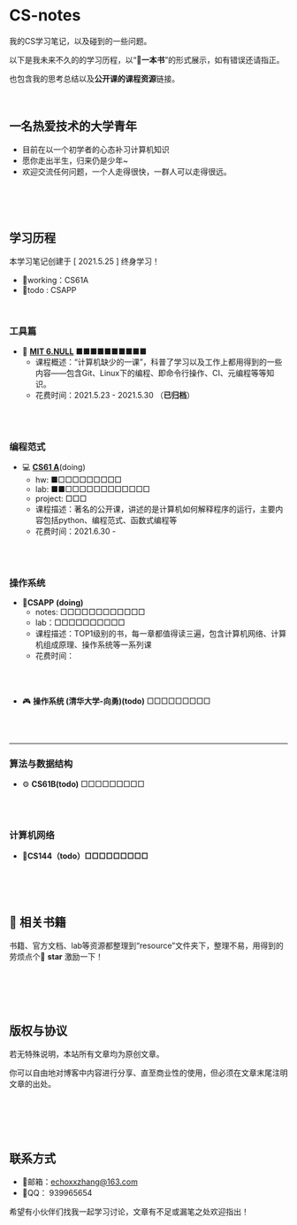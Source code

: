 # CS-notes
我的CS学习笔记，以及碰到的一些问题。

以下是我未来不久的的学习历程，以“**📙一本书**”的形式展示，如有错误还请指正。

也包含我的思考总结以及**公开课的课程资源**链接。

<br>



## 一名热爱技术的大学青年

- 目前在以一个初学者的心态补习计算机知识
- 愿你走出半生，归来仍是少年~
- 欢迎交流任何问题，一个人走得很快，一群人可以走得很远。



<br><br><br>



## 学习历程

本学习笔记创建于 [ 2021.5.25 ]    终身学习！

- 🔔working：CS61A
- 📄todo : CSAPP

<br>

### 工具篇

- 🧨 [**MIT 6.NULL**](https://www.yuque.com/zehao-59ab2/missing/iszmpn)   ■■■■■■■■■■
  - 课程概述：“计算机缺少的一课”，科普了学习以及工作上都用得到的一些内容——包含Git、Linux下的编程、即命令行操作、CI、元编程等等知识。
  - 花费时间：2021.5.23 - 2021.5.30 （**已归档**）



<br><br>


### 编程范式
- 💻 [**CS61 A**](https://www.yuque.com/zehao-59ab2/xy2fc5/baxloi)(doing)
  - hw:  ■□□□□□□□□□
  - lab: ■■□□□□□□□□□□□□
  - project: □□□
  - 课程描述：著名的公开课，讲述的是计算机如何解释程序的运行，主要内容包括python、编程范式、函数式编程等
  - 花费时间：2021.6.30 - 


<br><br>



### 操作系统

- 🥏**CSAPP** **(doing)** 
  - notes: □□□□□□□□□□□□
  - lab：□□□□□□□□□□
  - 课程描述：TOP1级别的书，每一章都值得读三遍，包含计算机网络、计算机组成原理、操作系统等一系列课
  - 花费时间：



<br><br>



- 🎮 **操作系统 (清华大学-向勇)(todo)** □□□□□□□□□



<br><br>

---






### 算法与数据结构
- ⚙ **CS61B(todo)** □□□□□□□□□

<br><br>







### 计算机网络

- **🎯CS144（todo）□□□□□□□□□**

<br><br><br>



## 📓 相关书籍

书籍、官方文档、lab等资源都整理到“resource”文件夹下，整理不易，用得到的劳烦点个🎈 **star** 激励一下！



<br>

<br><br>

## 版权与协议

若无特殊说明，本站所有文章均为原创文章。

你可以自由地对博客中内容进行分享、直至商业性的使用，但必须在文章末尾注明文章的出处。

##  



<br><br><br>

## 联系方式

- 🐼邮箱：[echoxxzhang@163.com](mailto:echoxxzhang@163.com)
- 🐧QQ：  939965654

希望有小伙伴们找我一起学习讨论，文章有不足或漏笔之处欢迎指出！





